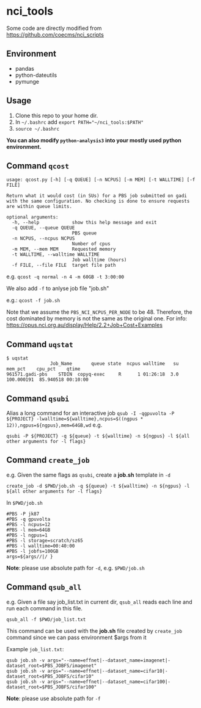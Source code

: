 # nci_tools
Some code are directly modified from https://github.com/coecms/nci_scripts

## Environment
* pandas
* python-dateutils
* pymunge

## Usage
1. Clone this repo to your home dir.
2. In `~/.bashrc` add `export PATH="~/nci_tools:$PATH"`
3. `source ~/.bashrc`

**You can also modify `python-analysis3` into your mostly used python environment.**

## Command `qcost`
```
usage: qcost.py [-h] [-q QUEUE] [-n NCPUS] [-m MEM] [-t WALLTIME] [-f FILE]

Return what it would cost (in SUs) for a PBS job submitted on gadi with the same configuration. No checking is done to ensure requests are within queue limits.

optional arguments:
  -h, --help            show this help message and exit
  -q QUEUE, --queue QUEUE
                        PBS queue
  -n NCPUS, --ncpus NCPUS
                        Number of cpus
  -m MEM, --mem MEM     Requested memory
  -t WALLTIME, --walltime WALLTIME
                        Job walltime (hours)
  -f FILE, --file FILE  target file path

```
e.g. `qcost -q normal -n 4 -m 60GB -t 3:00:00`

We also add `-f` to anlyse job file "job.sh"

e.g.: `qcost -f job.sh`

Note that we assume the `PBS_NCI_NCPUS_PER_NODE` to be 48. Therefore, the cost dominated by memory is not the same as the original one. For info: https://opus.nci.org.au/display/Help/2.2+Job+Cost+Examples

## Command `uqstat`
```
$ uqstat
                Job_Name       queue state  ncpus walltime   su     mem_pct    cpu_pct    qtime
961571.gadi-pbs    STDIN  copyq-exec     R      1 01:26:18  3.0  100.000191  85.940518 00:10:00
```

## Command `qsubi`
Alias a long command for an interactive job `qsub -I -qgpuvolta -P ${PROJECT} -lwalltime=${walltime},ncpus=$((ngpus * 12)),ngpus=${ngpus},mem=64GB,wd`
e.g.
```
qsubi -P ${PROJECT} -q ${queue} -t ${walltime} -n ${ngpus} -l ${all other arguments for -l flags}
```

## Command `create_job`

e.g. Given the same flags as `qsubi`, create a **job.sh** template in `-d`
```
create_job -d $PWD/job.sh -q ${queue} -t ${walltime} -n ${ngpus} -l ${all other arguments for -l flags}
```
In `$PWD/job.sh`
```
#PBS -P jk87
#PBS -q gpuvolta
#PBS -l ncpus=12
#PBS -l mem=64GB
#PBS -l ngpus=1
#PBS -l storage=scratch/sz65
#PBS -l walltime=00:40:00
#PBS -l jobfs=100GB
args=${args//|/ }
```
**Note**: please use absolute path for `-d`, e.g. `$PWD/job.sh`

## Command `qsub_all`

e.g. Given a file say job_list.txt in current dir, `qsub_all` reads each line and run each command in this file.
```
qsub_all -f $PWD/job_list.txt
```

This command can be used with the **job.sh** file created by `create_job` command since we can pass environment $args from it

Example `job_list.txt`:
```
qsub job.sh -v args="--name=effnet|--dataset_name=imagenet|-dataset_root=$PBS_JOBFS/imagenet"
qsub job.sh -v args="--name=effnet|--dataset_name=cifar10|-dataset_root=$PBS_JOBFS/cifar10"
qsub job.sh -v args="--name=effnet|--dataset_name=cifar100|-dataset_root=$PBS_JOBFS/cifar100"
```


**Note**: please use absolute path for `-f`


